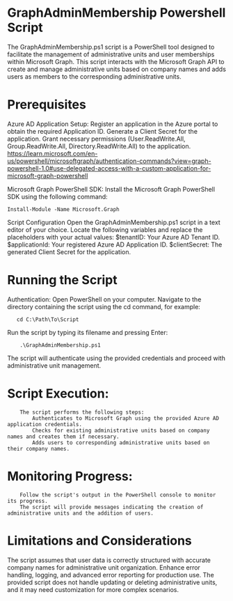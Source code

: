 # GraphAdminMembership Powershell Script

The GraphAdminMembership.ps1 script is a PowerShell tool designed to facilitate the management of administrative units and user memberships within Microsoft Graph. This script interacts with the Microsoft Graph API to create and manage administrative units based on company names and adds users as members to the corresponding administrative units.

# Prerequisites

Azure AD Application Setup:
        Register an application in the Azure portal to obtain the required Application ID.
        Generate a Client Secret for the application.
        Grant necessary permissions (User.ReadWrite.All, Group.ReadWrite.All, Directory.ReadWrite.All) to the application.
https://learn.microsoft.com/en-us/powershell/microsoftgraph/authentication-commands?view=graph-powershell-1.0#use-delegated-access-with-a-custom-application-for-microsoft-graph-powershell

Microsoft Graph PowerShell SDK:
 Install the Microsoft Graph PowerShell SDK using the following command:
    
    Install-Module -Name Microsoft.Graph

Script Configuration
    Open the GraphAdminMembership.ps1 script in a text editor of your choice.
    Locate the following variables and replace the placeholders with your actual values:
        $tenantID: Your Azure AD Tenant ID.
        $applicationId: Your registered Azure AD Application ID.
        $clientSecret: The generated Client Secret for the application.

# Running the Script

Authentication:
    Open PowerShell on your computer.
    Navigate to the directory containing the script using the cd command, for example:
     
       cd C:\Path\To\Script

Run the script by typing its filename and pressing Enter:

        .\GraphAdminMembership.ps1

The script will authenticate using the provided credentials and proceed with administrative unit management.

# Script Execution:
        The script performs the following steps:
            Authenticates to Microsoft Graph using the provided Azure AD application credentials.
            Checks for existing administrative units based on company names and creates them if necessary.
            Adds users to corresponding administrative units based on their company names.

# Monitoring Progress:
        Follow the script's output in the PowerShell console to monitor its progress.
        The script will provide messages indicating the creation of administrative units and the addition of users.

# Limitations and Considerations

The script assumes that user data is correctly structured with accurate company names for administrative unit organization.
Enhance error handling, logging, and advanced error reporting for production use.
    The provided script does not handle updating or deleting administrative units, and it may need customization for more complex scenarios.
